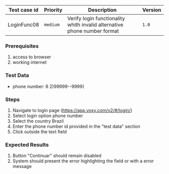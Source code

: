 Test case id | Priority | Description | Version
---|---|---|---
LoginFunc08 | `medium` | Verify login functionality whith invalid alternative phone number format| `1.0`

### Prerequisites
1. access to browser
2. working internet

### Test Data
* phone number: 6 2)99999--9999(

### Steps
1. Navigate to login page (https://app.voxy.com/v2/#/login/)
2. Select login option phone number
3. Select the country Brazil
4. Enter the phone number id provided in the "test data" section
5. Click outside the text field

### Expected Results
1. Button "Continuar" should remain disabled
2. System should present the error highlighting the field or with a error message
